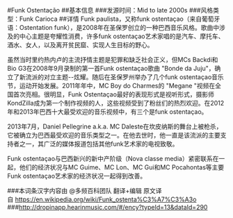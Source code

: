 #Funk Ostentação
##基本信息
###发源时间：Mid to late 2000s
###风格类型：Funk Carioca
##详情
Funk paulista，又称funk ostentaçao（来自葡萄牙语：Ostentation
funk），是2008年在圣保罗创立的一种巴西音乐风格。歌曲中涉及的中心主题是夸耀性消费，许多funk
ostentaçao艺术家唱的是汽车、摩托车、酒水、女人，以及离开贫民窟、实现人生目标的野心。



虽然当时里约热内卢的主流抒情主题是犯罪和缺乏社会正义，但MCs Backdi和Bio G3在2008年9月录制的第一首Funk ostentaçao歌曲
"Bonde da Juju"，确立了新流派的对立主题--炫耀。随后在圣保罗州举办了几个funk
ostentaçao音乐节，运动开始发展。2011年年中，MC Boy do Charmes的 "Megane "视频在全国首次亮相。很明显，Funk
Ostentaçao最好的表现形式是视听形式，摄影师KondZilla成为第一个制作视频的人，这些视频受到了粉丝们的热烈欢迎。在2012年和2013年巴西十大最受欢迎的音乐视频中，有三个是funk
ostentaçao。



2013年7月，Daniel Pellegrine a.k.a. MC
Daleste在坎皮纳斯的舞台上被枪杀，它被确立为巴西最受欢迎的音乐类型之一。在他去世时，他一直是该流派的主要支持者之一，其广泛的媒体报道包括其他funk艺术家的电视致敬。



Funk ostentaçao与巴西新兴的新中产阶级（Nova classe media）紧密联系在一起，他们的经济状况与MC Guime、MC
Lon、MC Gui和MC Pocahontas等主要Funk ostentaçao艺术家的经济状况一起得到改善。

###本词条汉字内容由 @多频百科团队 翻译+编辑
原文译自 https://en.wikipedia.org/wiki/Funk_ostenta%C3%A7%C3%A3o
###http://dropinapp.hearinmusic.com/#/ency?typeId=13&dataId=290
